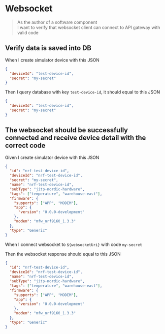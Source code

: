 # Websocket

> As the author of a software component  
> I want to verify that websocket client can connect to API gateway with valid
> code

## Verify data is saved into DB

When I create simulator device with this JSON

```json
{
  "deviceId": "test-device-id",
  "secret": "my-secret"
}
```

Then I query database with key `test-device-id`, it should equal to this JSON

```json
{
  "deviceId": "test-device-id",
  "secret": "my-secret"
}
```

## The websocket should be successfully connected and receive device detail with the correct code

Given I create simulator device with this JSON

```json
{
  "id": "nrf-test-device-id",
  "deviceId": "nrf-test-device-id",
  "secret": "my-secret",
  "name": "nrf-test-device-id",
  "subType": "jitp-nordic-hardware",
  "tags": ["temperature", "warehouse-east"],
  "firmware": {
    "supports": ["APP", "MODEM"],
    "app": {
      "version": "0.0.0-development"
    },
    "modem": "mfw_nrf9160_1.3.3"
  },
  "type": "Generic"
}
```

When I connect websocket to `${websocketUri}` with code `my-secret`

Then the websocket response should equal to this JSON

```json
{
  "id": "nrf-test-device-id",
  "deviceId": "nrf-test-device-id",
  "name": "nrf-test-device-id",
  "subType": "jitp-nordic-hardware",
  "tags": ["temperature", "warehouse-east"],
  "firmware": {
    "supports": ["APP", "MODEM"],
    "app": {
      "version": "0.0.0-development"
    },
    "modem": "mfw_nrf9160_1.3.3"
  },
  "type": "Generic"
}
```
